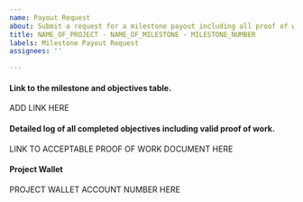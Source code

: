 ```yaml
---
name: Payout Request
about: Submit a request for a milestone payout including all proof of work.
title: NAME_OF_PROJECT - NAME_OF_MILESTONE - MILESTONE_NUMBER
labels: Milestone Payout Request
assignees: ''

---
```


#### Link to the milestone and objectives table.
ADD LINK HERE

#### Detailed log of all completed objectives including valid proof of work.
LINK TO ACCEPTABLE PROOF OF WORK DOCUMENT HERE

#### Project Wallet
PROJECT WALLET ACCOUNT NUMBER HERE
